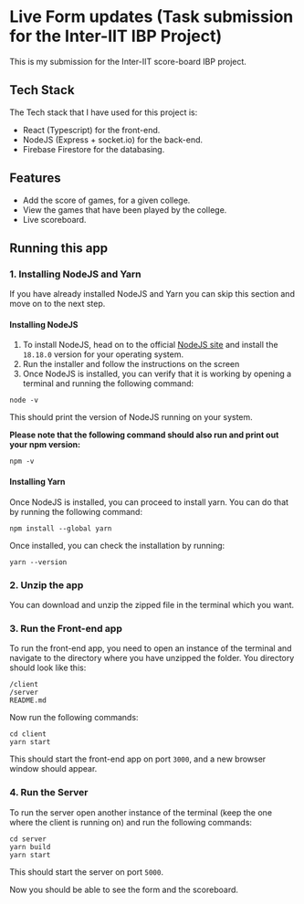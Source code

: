 # Live Form updates (Task submission for the Inter-IIT IBP Project)

This is my submission for the Inter-IIT score-board IBP project.

## Tech Stack

The Tech stack that I have used for this project is:

- React (Typescript) for the front-end.
- NodeJS (Express + socket.io) for the back-end.
- Firebase Firestore for the databasing.

## Features

- Add the score of games, for a given college.
- View the games that have been played by the college.
- Live scoreboard.

## Running this app

### 1. Installing NodeJS and Yarn

If you have already installed NodeJS and Yarn you can skip this section and move on to the next step.

#### Installing NodeJS

1. To install NodeJS, head on to the official [NodeJS site](https://NodeJS.org/en) and install the `18.18.0` version for your operating system.
2. Run the installer and follow the instructions on the screen
3. Once NodeJS is installed, you can verify that it is working by opening a terminal and running the following command:

```
node -v
```

This should print the version of NodeJS running on your system.

**Please note that the following command should also run and print out your npm version:**

```
npm -v
```

#### Installing Yarn

Once NodeJS is installed, you can proceed to install yarn. You can do that by running the following command:

```
npm install --global yarn
```

Once installed, you can check the installation by running:

```
yarn --version
```

### 2. Unzip the app

You can download and unzip the zipped file in the terminal which you want.

### 3. Run the Front-end app

To run the front-end app, you need to open an instance of the terminal and navigate to the directory where you have unzipped the folder. You directory should look like this:

```
/client
/server
README.md
```

Now run the following commands:

```
cd client
yarn start
```

This should start the front-end app on port `3000`, and a new browser window should appear.

### 4. Run the Server

To run the server open another instance of the terminal (keep the one where the client is running on) and run the following commands:

```
cd server
yarn build
yarn start
```

This should start the server on port `5000`.

Now you should be able to see the form and the scoreboard.
